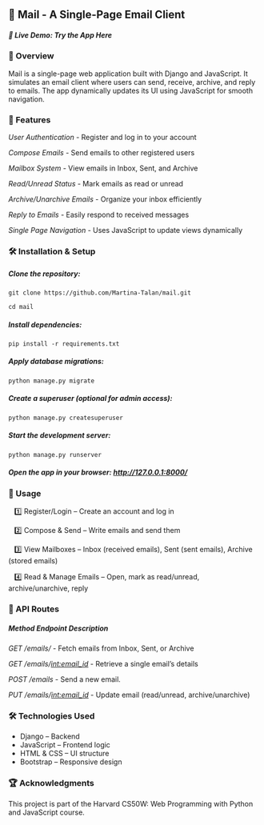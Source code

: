 ## 📧 Mail - A Single-Page Email Client
##### 🔗 Live Demo: Try the App Here



### 📜 Overview
Mail is a single-page web application built with Django and JavaScript. It simulates an email client where users can send, receive, archive, and reply to emails. The app dynamically updates its UI using JavaScript for smooth navigation.

### 🚀 Features

*User Authentication* - Register and log in to your account

*Compose Emails* - Send emails to other registered users

*Mailbox System* - View emails in Inbox, Sent, and Archive

*Read/Unread Status* - Mark emails as read or unread

*Archive/Unarchive Emails* - Organize your inbox efficiently

*Reply to Emails* - Easily respond to received messages

*Single Page Navigation* - Uses JavaScript to update views dynamically

  
### 🛠️ Installation & Setup
##### Clone the repository:
```
git clone https://github.com/Martina-Talan/mail.git

cd mail
```

##### Install dependencies:
```
pip install -r requirements.txt
```

##### Apply database migrations:
```
python manage.py migrate
```

##### Create a superuser (optional for admin access):
```
python manage.py createsuperuser
```

##### Start the development server:
```
python manage.py runserver
```

##### Open the app in your browser: http://127.0.0.1:8000/


### 📌 Usage
 &nbsp;&nbsp;&nbsp;1️⃣ Register/Login – Create an account and log in
 
 &nbsp;&nbsp;&nbsp;2️⃣ Compose & Send – Write emails and send them
 
 &nbsp;&nbsp;&nbsp;3️⃣ View Mailboxes – Inbox (received emails), Sent (sent emails), Archive (stored emails)
 
 &nbsp;&nbsp;&nbsp;4️⃣ Read & Manage Emails – Open, mark as read/unread, archive/unarchive, reply
 

### 🔗 API Routes
##### Method	Endpoint	Description
*GET	/emails/<mailbox>*	- Fetch emails from Inbox, Sent, or Archive

*GET	/emails/<int:email_id>*	- Retrieve a single email’s details

*POST	/emails* - Send a new email.

*PUT	/emails/<int:email_id>*	- Update email (read/unread, archive/unarchive)

### 🛠️ Technologies Used
- Django – Backend
- JavaScript – Frontend logic
- HTML & CSS – UI structure
- Bootstrap – Responsive design

### 🏆 Acknowledgments
This project is part of the Harvard CS50W: Web Programming with Python and JavaScript course.

